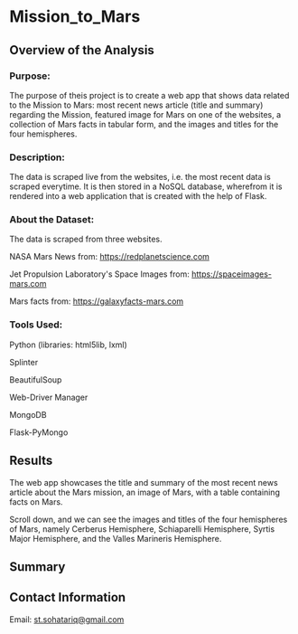 # Mission_to_Mars
## Overview of the Analysis
### Purpose:
The purpose of theis project is to create a web app that shows data related to the Mission to Mars: most recent news article (title and summary) regarding the Mission, featured image for Mars on one of the websites, a collection of Mars facts in tabular form, and the images and titles for the four hemispheres.

### Description:
The data is scraped live from the websites, i.e. the most recent data is scraped everytime. It is then stored in a NoSQL database, wherefrom it is rendered into a web application that is created with the help of Flask. 

### About the Dataset:
The data is scraped from three websites.

NASA Mars News from:
https://redplanetscience.com

Jet Propulsion Laboratory's Space Images from:
https://spaceimages-mars.com

Mars facts from:
https://galaxyfacts-mars.com

### Tools Used:
Python (libraries: html5lib, lxml)

Splinter

BeautifulSoup

Web-Driver Manager

MongoDB

Flask-PyMongo

## Results
The web app showcases the title and summary of the most recent news article about the Mars mission, an image of Mars, with a table containing facts on Mars.

Scroll down, and we can see the images and titles of the four hemispheres of Mars, namely Cerberus Hemisphere, Schiaparelli Hemisphere, Syrtis Major Hemisphere, and the Valles Marineris Hemisphere.

## Summary

## Contact Information
Email: st.sohatariq@gmail.com
